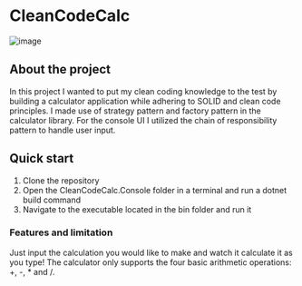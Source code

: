 # CleanCodeCalc
![image](https://github.com/user-attachments/assets/14cc914c-8815-4599-b52d-bed5715e085c)

## About the project
In this project I wanted to put my clean coding knowledge to the test by building a calculator application while adhering to SOLID and clean code principles. I made use of strategy pattern and factory pattern in the calculator library. For the console UI I utilized the chain of responsibility pattern to handle user input.

## Quick start
1. Clone the repository
2. Open the CleanCodeCalc.Console folder in a terminal and run a dotnet build command 
3. Navigate to the executable located in the bin folder and run it

### Features and limitation
Just input the calculation you would like to make and watch it calculate it as you type! The calculator only supports the four basic arithmetic operations: +, -, * and /.
